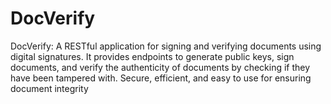 # DocVerify
DocVerify: A RESTful application for signing and verifying documents using digital signatures. It provides endpoints to generate public keys, sign documents, and verify the authenticity of documents by checking if they have been tampered with. Secure, efficient, and easy to use for ensuring document integrity
